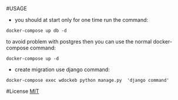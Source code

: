 #USAGE
* you should at start only for one time run the command:
```
docker-compose up db -d
``` 
to avoid problem with postgres then you can use 
the normal docker-compose command:
```
docker-compose up -d
```

* create migration use django command:
```
docker-compose exec wdockeb python manage.py  'django command'
```
#License 
[MIT](LECENSE)